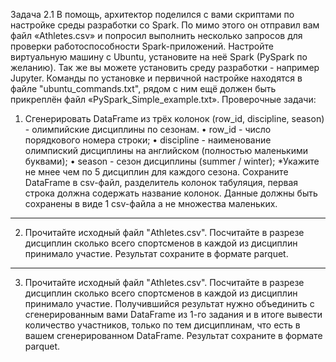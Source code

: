 Задача 2.1
В помощь, архитектор поделился с вами скриптами по настройке среды разработки со Spark. По мимо этого он отправил вам файл «Athletes.csv» и попросил выполнить несколько запросов для проверки работоспособности Spark-приложений. 
Настройте виртуальную машину с Ubuntu, установите на неё Spark (PySpark по желанию). Так же вы можете установить среду разработки - например Jupyter. Команды по установке и первичной настройке находятся в файле "ubuntu_commands.txt", рядом с ним ещё должен быть прикреплён файл «PySpark_Simple_example.txt».
Проверочные задачи:
1. Сгенерировать DataFrame из трёх колонок (row_id, discipline, season) - олимпийские дисциплины по сезонам.
    • row_id - число порядкового номера строки;
    • discipline - наименование олимпиский дисциплины на английском (полностью маленькими буквами);
    • season - сезон дисциплины (summer / winter);
*Укажите не мнее чем по 5 дисциплин для каждого сезона.
Сохраните DataFrame в csv-файл, разделитель колонок табуляция, первая строка должна содержать название колонок.
Данные должны быть сохранены в виде 1 csv-файла а не множества маленьких.
---------------------------------------------------------------------------------
2. Прочитайте исходный файл "Athletes.csv".
Посчитайте в разрезе дисциплин сколько всего спортсменов в каждой из дисциплин принимало участие.
Результат сохраните в формате parquet.
---------------------------------------------------------------------------------
3. Прочитайте исходный файл "Athletes.csv".
Посчитайте в разрезе дисциплин сколько всего спортсменов в каждой из дисциплин принимало участие.
Получившийся результат нужно объединить с сгенерированным вами DataFrame из 1-го задания и в итоге вывести количество участников, только по тем дисциплинам, что есть в вашем сгенерированном DataFrame.
Результат сохраните в формате parquet.
